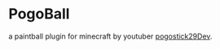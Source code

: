 # PogoBall
a paintball plugin for minecraft by youtuber [pogostick29Dev](https://www.youtube.com/user/pogostick29Dev).
